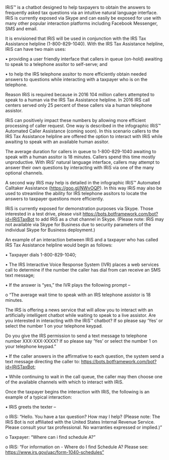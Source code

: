 IRiS™ is a chatbot designed to help taxpayers to obtain the answers to frequently asked tax questions via an intuitive natural language interface. IRiS is currently exposed via Skype and can easily be exposed for use with many other popular interaction platforms including Facebook Messenger, SMS and email.

It is envisioned that IRiS will be used in conjunction with the IRS Tax Assistance helpline (1-800-829-1040).  With the IRS Tax Assistance helpline, IRiS can have two main uses:

 •	providing a user friendly interface that callers in queue (on-hold) awaiting to speak to a telephone assitor to self-serve; and
 
 •	to help the IRS telephone assitor to more efficiently obtain needed answers to questions while interacting with a taxpayer who is on the telephone.

Reason IRiS is required because in 2016 104 million callers attempted to speak to a human via the IRS Tax Assistance helpline.  In 2016 IRS call centers served only 25 percent of these callers via a human telephone assistor.

IRiS can positively impact these numbers by allowing more efficient processing of caller request. One way is described in the infographic IRiS™ Automated Caller Assistance (coming soon). In this scenario callers to the IRS Tax Assistance helpline are offered the option to interact with IRiS while awaiting to speak with an available human assitor.

The average duration for callers in queue to 1-800-829-1040 awaiting to speak with a human assitor is 18 minutes. Callers spend this time mostly unproductive. With IRiS’ natural language interface, callers may attempt to answer their own questions by interacting with IRiS via one of the many optional channels. 

A second way IRiS may help is detailed in the infographic IRiS™ Automated Calltaker Assistance (https://goo.gl/NWvOQP). In this way IRiS may also be used to streamline the ability for IRS telephone assitors to locate the answers to taxpayer questions more efficiently. 

IRiS is currently exposed for demonstration purposes via Skype. Those interested in a test drive, please visit https://bots.botframework.com/bot?id=IRiSTaxBot to add IRiS as a chat channel in Skype. (Please note: IRiS may not available via Skype for Business due to security parameters of the individual Skype for Business deployment.) 

An example of an interaction between IRiS and a taxpayer who has called IRS Tax Assistance helpline would begin as follows:

 •	Taxpayer dials 1-800-829-1040;
 
 •	The IRS Interactive Voice Response System (IVR) places a web services call to determine if the number the caller has dial from can receive an SMS text message;
 
 •	If the answer is “yes,” the IVR plays the following prompt –
 
  o	“The average wait time to speak with an IRS telephone assistor is 18 minutes.

The IRS is offering a news service that will allow you to interact with an artificially intelligent chatbot while waiting to speak to a live assistor. Are you interested in interacting with the IRiS™ chatbot? If so please say ‘Yes’ or select the number 1 on your telephone keypad.

Do you give the IRS permission to send a text message to telephone number XXX-XXX-XXXX? If so please say ‘Yes’ or select the number 1 on your telephone keypad.”

 •	If the caller answers in the affirmative to each question, the system send a text message directing the caller to: https://bots.botframework.com/bot?id=IRiSTaxBot;
 
 •	While continuing to wait in the call queue, the caller may then choose one of the available channels with which to interact with IRiS.
 
 Once the taxpayer begins the interaction with IRiS, the following is an example of a typical interaction:
 
 •	IRiS greets the texter –
 
  o	IRiS: “Hello. You have a tax question? How may I help? (Please note: The IRiS Bot is not affiliated with the United States Internal Revenue Service. Please consult your tax professional. No warranties expressed or implied.)”
  
  o	Taxpayer: “Where can i find schedule A?”
  
  o	IRiS: “For information on - Where do I find Schedule A?  Please see: https://www.irs.gov/uac/form-1040-schedules”
